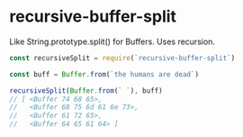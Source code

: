 # recursive-buffer-split

Like String.prototype.split() for Buffers. Uses recursion.

``` javascript
const recursiveSplit = require(`recursive-buffer-split`)

const buff = Buffer.from(`the humans are dead`)

recursiveSplit(Buffer.from(` `), buff)
// [ <Buffer 74 68 65>,
//   <Buffer 68 75 6d 61 6e 73>,
//   <Buffer 61 72 65>,
//   <Buffer 64 65 61 64> ]
```
